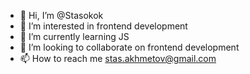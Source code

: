 - 👋 Hi, I’m @Stasokok
- 👀 I’m interested in frontend development
- 🌱 I’m currently learning JS
- 💞️ I’m looking to collaborate on frontend development
- 📫 How to reach me stas.akhmetov@gmail.com
